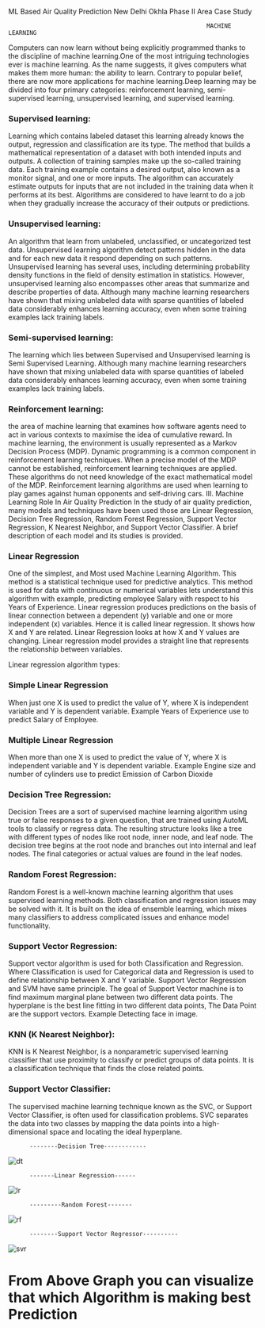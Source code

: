 ML Based Air Quality Prediction New Delhi Okhla Phase II Area Case Study

                                                            MACHINE LEARNING
Computers can now learn without being explicitly programmed thanks to the discipline of machine learning.One of the most intriguing technologies ever is machine learning. As the name suggests, it gives computers what makes them more human: the ability to learn. Contrary to popular belief, there are now more applications for machine learning.Deep learning may be divided into four primary categories: reinforcement learning, semi-supervised learning, unsupervised learning, and supervised learning.

<H3>Supervised learning:</H3> Learning which contains labeled dataset this learning already knows the output, regression and classification are its type. The method that builds a mathematical representation of a dataset with both intended inputs and outputs. A collection of training samples make up the so-called training data. Each training example contains a desired output, also known as a monitor signal, and one or more inputs. The algorithm can accurately estimate outputs for inputs that are not included in the training data when it performs at its best. Algorithms are considered to have learnt to do a job when they gradually increase the accuracy of their outputs or predictions.

<H3>Unsupervised learning:</H3> An algorithm that learn from unlabeled, unclassified, or uncategorized test data. Unsupervised learning algorithm detect patterns hidden in the data and for each new data it respond depending on such patterns. Unsupervised learning has several uses, including determining probability density functions in the field of density estimation in statistics. However, unsupervised learning also encompasses other areas that summarize and describe properties of data. Although many machine learning researchers have shown that mixing unlabeled data with sparse quantities of labeled data considerably enhances learning accuracy, even when some training examples lack training labels.

<H3>Semi-supervised learning:</H3> The learning which lies between Supervised and Unsupervised learning is Semi Supervised Learning. Although many machine learning researchers have shown that mixing unlabeled data with sparse quantities of labeled data considerably enhances learning accuracy, even when some training examples lack training labels.

<H3>Reinforcement learning:</H3> the area of machine learning that examines how software agents need to act in various contexts to maximise the idea of cumulative reward. In machine learning, the environment is usually represented as a Markov Decision Process (MDP). Dynamic programming is a common component in reinforcement learning techniques. When a precise model of the MDP cannot be established, reinforcement learning techniques are applied. These algorithms do not need knowledge of the exact mathematical model of the MDP. Reinforcement learning algorithms are used when learning to play games against human opponents and self-driving cars.
III.	Machine Learning  Role In Air Quality Prediction
In the study of air quality prediction, many models and techniques have been used those are Linear Regression, Decision Tree Regression, Random Forest Regression, Support Vector Regression, K Nearest Neighbor, and Support Vector Classifier. A brief description of each model and its studies is provided.

<H3>Linear Regression</H3>
One of the simplest, and Most used Machine Learning Algorithm.
This method is a statistical technique used for predictive analytics. This method is used for data with continuous or numerical variables lets understand this algorithm with example, predicting employee Salary with respect to his Years of Experience. Linear regression produces predictions on the basis of linear connection between a dependent (y) variable and one or more independent (x) variables. Hence it is called linear regression. It shows how X and Y are related. Linear Regression looks at how X and Y values are changing.
Linear regression model provides a straight line that represents the relationship between variables.

Linear regression algorithm types:

<H3>Simple Linear Regression</H3>
When just one X is used to predict the value of Y, where X is independent variable and Y is dependent variable.
Example Years of Experience use to predict Salary of Employee.

<H3>Multiple Linear Regression</H3>
When more than one X is used to predict the value of Y, where X is independent variable and Y is dependent variable.
Example Engine size and number of cylinders use to predict Emission of Carbon Dioxide

<H3>Decision Tree Regression:</H3>
Decision Trees are a sort of supervised machine learning algorithm using true or false responses to a given question, that are trained using AutoML tools to classify or regress data. The resulting structure looks like a tree with different types of nodes like root node, inner node, and leaf node. The decision tree begins at the root node and branches out into internal and leaf nodes. The final categories or actual values are found in the leaf nodes.

<H3>Random Forest Regression:</H3>
Random Forest is a well-known machine learning algorithm that uses supervised learning methods. Both classification and regression issues may be solved with it. It is built on the idea of ensemble learning, which mixes many classifiers to address complicated issues and enhance model functionality.

<H3>Support Vector Regression:</H3>
Support vector algorithm is used for both Classification and Regression. Where Classification is used for Categorical data and Regression is used to define relationship between X and Y variable. Support Vector Regression and SVM have same principle. The goal of Support Vector machine is to find maximum marginal plane between two different data points. The hyperplane is the best line fitting in two different data points, The Data Point are the support vectors. Example Detecting face in image. 

<H3>KNN (K Nearest Neighbor):</H3>
KNN is K Nearest Neighbor, is a nonparametric supervised learning classifier that use proximity to classify or predict groups of data points. It is a classification technique that finds the close related points.

<H3>Support Vector Classifier:</H3>
The supervised machine learning technique known as the SVC, or Support Vector Classifier, is often used for classification problems. SVC separates the data into two classes by mapping the data points into a high-dimensional space and locating the ideal hyperplane.

          --------Decision Tree------------
![dt](https://user-images.githubusercontent.com/89196598/223317266-b1e5ae6b-05e6-4931-bb9a-1d6e2875e0a6.jpg)

          -------Linear Regression------
          
![lr](https://user-images.githubusercontent.com/89196598/223317275-59146efa-f3b4-424f-a090-2ceab70e8cba.jpg)

          ---------Random Forest-------
          
![rf](https://user-images.githubusercontent.com/89196598/223317277-03b4cc18-c439-4226-8661-95744ed67e6f.jpg)

          --------Support Vector Regressor----------
          
![svr](https://user-images.githubusercontent.com/89196598/223317280-6530afc4-4194-4cbc-8cea-4a62a8b8ee7a.jpg)

<h1> From Above Graph you can visualize that which Algorithm is making best Prediction </h1>
